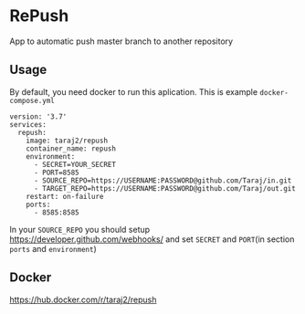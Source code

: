 # RePush
App to automatic push master branch to another repository

## Usage
By default, you need docker to run this aplication. This is example ``docker-compose.yml``
```
version: '3.7'
services:
  repush:
    image: taraj2/repush
    container_name: repush
    environment:
      - SECRET=YOUR_SECRET
      - PORT=8585
      - SOURCE_REPO=https://USERNAME:PASSWORD@github.com/Taraj/in.git
      - TARGET_REPO=https://USERNAME:PASSWORD@github.com/Taraj/out.git
    restart: on-failure
    ports:
      - 8585:8585
```
In your `SOURCE_REPO` you should setup https://developer.github.com/webhooks/ and set `SECRET` and `PORT`(in section `ports` and `environment`)

## Docker
https://hub.docker.com/r/taraj2/repush
